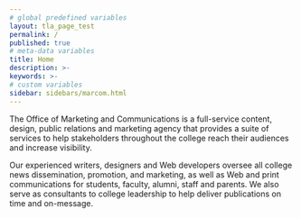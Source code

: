 ```yaml
---
# global predefined variables
layout: tla_page_test
permalink: /
published: true
# meta-data variables
title: Home
description: >-
keywords: >-
# custom variables
sidebar: sidebars/marcom.html
---
```


The Office of Marketing and Communications is a full-service content, design, public relations and marketing agency that provides a suite of services to help stakeholders throughout the college reach their audiences and increase visibility.

Our experienced writers, designers and Web developers oversee all college news dissemination, promotion, and marketing, as well as Web and print communications for students, faculty, alumni, staff and parents. We also serve as consultants to college leadership to help deliver publications on time and on-message.
